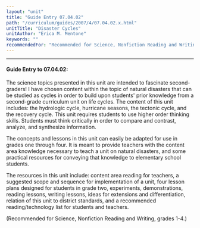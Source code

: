 ```yaml
---
layout: "unit"
title: "Guide Entry 07.04.02"
path: "/curriculum/guides/2007/4/07.04.02.x.html"
unitTitle: "Disaster Cycles"
unitAuthor: "Erica M. Mentone"
keywords: ""
recommendedFor: "Recommended for Science, Nonfiction Reading and Writing, grades 1-4."
---
```

<body>
<hr/>
<h4>
Guide Entry to 07.04.02:
</h4>
<p>
The science topics presented in this unit are intended to fascinate second-graders! I have chosen content within the topic of natural disasters that can be studied as cycles in order to build upon students' prior knowledge from a second-grade curriculum unit on life cycles. The content of this unit includes: the hydrologic cycle, hurricane seasons, the tectonic cycle, and the recovery cycle. This unit requires students to use higher order thinking skills. Students must think critically in order to compare and contrast, analyze, and synthesize information.
</p>
<p>
The concepts and lessons in this unit can easily be adapted for use in grades one through four. It is meant to provide teachers with the content area knowledge necessary to teach a unit on natural disasters, and some practical resources for conveying that knowledge to elementary school students.
</p>
<p>
The resources in this unit include: content area reading for teachers, a suggested scope and sequence for implementation of a unit, four lesson plans designed for students in grade two, experiments, demonstrations, reading lessons, writing lessons, ideas for extensions and differentiation, relation of this unit to district standards, and a recommended reading/technology list for students and teachers.
</p>
<p>
(Recommended for Science, Nonfiction Reading and Writing, grades 1-4.)
</p>
</body>